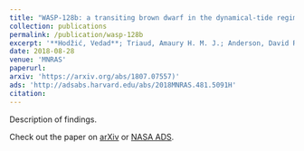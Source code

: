 ```yaml
---
title: "WASP-128b: a transiting brown dwarf in the dynamical-tide regime"
collection: publications
permalink: /publication/wasp-128b
excerpt: '**Hodžić, Vedad**; Triaud, Amaury H. M. J.; Anderson, David R.; Bouchy, François; Collier Cameron, Andrew; Delrez, Laetitia; Gillon, Michaël; Hellier, Coel; Jehin, Emmanuël; Lendl, Monika; Maxted, Pierre F. L.; Pepe, Francesco; Pollacco, Don; Queloz, Didier; Ségransan, Damien; Smalley, Barry; Udry, Stéphane; West, Richard'
date: 2018-08-28
venue: 'MNRAS'
paperurl:
arxiv: 'https://arxiv.org/abs/1807.07557)'
ads: 'http://adsabs.harvard.edu/abs/2018MNRAS.481.5091H'
citation:
---
```

Description of findings.

Check out the paper on [arXiv](https://arxiv.org/abs/1807.07557) or [NASA ADS](http://adsabs.harvard.edu/abs/2018MNRAS.481.5091H).
